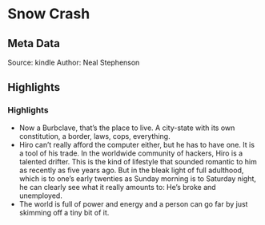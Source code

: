 # Snow Crash

## Meta Data

Source:  kindle 
Author: Neal Stephenson

## Highlights

### Highlights

- Now a Burbclave, that’s the place to live. A city-state with its own constitution, a border, laws, cops, everything.
- Hiro can’t really afford the computer either, but he has to have one. It is a tool of his trade. In the worldwide community of hackers, Hiro is a talented drifter. This is the kind of lifestyle that sounded romantic to him as recently as five years ago. But in the bleak light of full adulthood, which is to one’s early twenties as Sunday morning is to Saturday night, he can clearly see what it really amounts to: He’s broke and unemployed.
- The world is full of power and energy and a person can go far by just skimming off a tiny bit of it.
